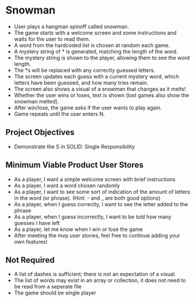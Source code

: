 # Snowman
- User plays a hangman spinoff called snowman.
- The game starts with a welcome screen and some instructions and waits for the user to read them.
- A word from the hardcoded list is chosen at random each game.
- A mystery string of * is generated, matching the length of the word.
- The mystery string is shown to the player, allowing them to see the word length.
- The *s will be replaced with any correctly guessed letters.
- The screen updates each guess with a current mystery word, which letters have been guessed, and how many tries remain.
- The screen also shows a visual of a snowman that changes as it melts!
- Whether the user wins or loses, text is shown (lost games also show the snowman melted).
- After win/lose, the game asks if the user wants to play again.
- Game repeats until the user enters N.

## Project Objectives
- Demonstrate the S in SOLID: Single Responsibility

## Minimum Viable Product User Stores
- As a player, I want a simple welcome screen with brief instructions
- As a player, I want a word chosen randomly
- As a player, I want to see some sort of indication of the amount of letters in the word (or phrase). (Hint: - and _ are both good options)
- As a player, when I guess correctly, I want to see the letter added to the phrase
- As a player, when I guess incorrectly, I want to be told how many guesses I have left
- As a player, let me know when I win or lose the game
- After meeting the mvp user stories, feel free to continue adding your own features!

## Not Required
- A list of dashes is sufficient; there is not an expectation of a visual.
- The list of words may exist in an array or collection, it does not need to be read from a seperate file
- The game should be single player
